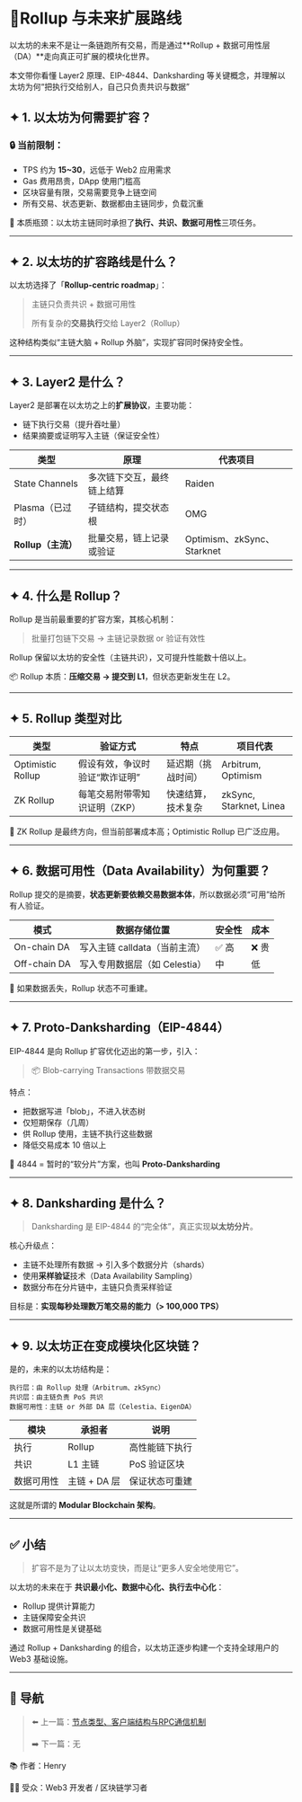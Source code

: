 # 📘Rollup 与未来扩展路线

以太坊的未来不是让一条链跑所有交易，而是通过**Rollup + 数据可用性层（DA）**走向真正可扩展的模块化世界。

本文带你看懂 Layer2 原理、EIP-4844、Danksharding 等关键概念，并理解以太坊为何“把执行交给别人，自己只负责共识与数据”

## ✦ 1. 以太坊为何需要扩容？

### 🔒 当前限制：

- TPS 约为 **15~30**，远低于 Web2 应用需求
- Gas 费用昂贵，DApp 使用门槛高
- 区块容量有限，交易需要竞争上链空间
- 所有交易、状态更新、数据都由主链同步，负载沉重

📌 本质瓶颈：以太坊主链同时承担了**执行、共识、数据可用性**三项任务。

---

## ✦ 2. 以太坊的扩容路线是什么？

以太坊选择了「**Rollup-centric roadmap**」：

> 主链只负责共识 + 数据可用性
> 
> 
> 所有复杂的**交易执行**交给 Layer2（Rollup）
> 

这种结构类似“主链大脑 + Rollup 外脑”，实现扩容同时保持安全性。

---

## ✦ 3. Layer2 是什么？

Layer2 是部署在以太坊之上的**扩展协议**，主要功能：

- 链下执行交易（提升吞吐量）
- 结果摘要或证明写入主链（保证安全性）

| 类型 | 原理 | 代表项目 |
| --- | --- | --- |
| State Channels | 多次链下交互，最终链上结算 | Raiden |
| Plasma（已过时） | 子链结构，提交状态根 | OMG |
| **Rollup（主流）** | 批量交易，链上记录或验证 | Optimism、zkSync、Starknet |

---

## ✦ 4. 什么是 Rollup？

Rollup 是当前最重要的扩容方案，其核心机制：

> 批量打包链下交易 → 主链记录数据 or 验证有效性
> 

Rollup 保留以太坊的安全性（主链共识），又可提升性能数十倍以上。

📦 Rollup 本质：**压缩交易 → 提交到 L1**，但状态更新发生在 L2。

---

## ✦ 5. Rollup 类型对比

| 类型 | 验证方式 | 特点 | 项目代表 |
| --- | --- | --- | --- |
| Optimistic Rollup | 假设有效，争议时验证“欺诈证明” | 延迟期（挑战时间） | Arbitrum, Optimism |
| ZK Rollup | 每笔交易附带零知识证明（ZKP） | 快速结算，技术复杂 | zkSync, Starknet, Linea |

📌 ZK Rollup 是最终方向，但当前部署成本高；Optimistic Rollup 已广泛应用。

---

## ✦ 6. 数据可用性（Data Availability）为何重要？

Rollup 提交的是摘要，**状态更新要依赖交易数据本体**，所以数据必须“可用”给所有人验证。

| 模式 | 数据存储位置 | 安全性 | 成本 |
| --- | --- | --- | --- |
| On-chain DA | 写入主链 calldata（当前主流） | ✅ 高 | ❌ 贵 |
| Off-chain DA | 写入专用数据层（如 Celestia） | 中 | 低 |

🔐 如果数据丢失，Rollup 状态不可重建。

---

## ✦ 7. Proto-Danksharding（EIP-4844）

EIP-4844 是向 Rollup 扩容优化迈出的第一步，引入：

> 📦 Blob-carrying Transactions  带数据交易
> 

特点：

- 把数据写进「blob」，不进入状态树
- 仅短期保存（几周）
- 供 Rollup 使用，主链不执行这些数据
- 降低交易成本 10 倍以上

📌 4844 = 暂时的“软分片”方案，也叫 **Proto-Danksharding**

---

## ✦ 8. Danksharding 是什么？

> Danksharding 是 EIP-4844 的“完全体”，真正实现**以太坊分片**。
> 

核心升级点：

- 主链不处理所有数据 → 引入多个数据分片（shards）
- 使用**采样验证**技术（Data Availability Sampling）
- 数据分布在分片链中，主链只负责采样验证

目标是：**实现每秒处理数万笔交易的能力（> 100,000 TPS）**

---

## ✦ 9. 以太坊正在变成模块化区块链？

是的，未来的以太坊结构是：

```
执行层：由 Rollup 处理（Arbitrum、zkSync）
共识层：由主链负责 PoS 共识
数据可用性：主链 or 外部 DA 层（Celestia、EigenDA）
```

| 模块 | 承担者 | 说明 |
| --- | --- | --- |
| 执行 | Rollup | 高性能链下执行 |
| 共识 | L1 主链 | PoS 验证区块 |
| 数据可用性 | 主链 + DA 层 | 保证状态可重建 |

这就是所谓的 **Modular Blockchain 架构**。

---

## ✅ 小结

> 扩容不是为了让以太坊变快，而是让“更多人安全地使用它”。
> 

以太坊的未来在于 **共识最小化、数据中心化、执行去中心化**：

- Rollup 提供计算能力
- 主链保障安全共识
- 数据可用性是关键基础

通过 Rollup + Danksharding 的组合，以太坊正逐步构建一个支持全球用户的 Web3 基础设施。

---

## 🔄 导航

> ⬅️ 上一篇：[节点类型、客户端结构与RPC通信机制](%F0%9F%93%98%E8%8A%82%E7%82%B9%E7%B1%BB%E5%9E%8B%E3%80%81%E5%AE%A2%E6%88%B7%E7%AB%AF%E7%BB%93%E6%9E%84%E4%B8%8E%20RPC%20%E9%80%9A%E4%BF%A1%E6%9C%BA%E5%88%B6%20205aee4329e3808cb7a2ef1de8b3f357.md)
> 
> 
> ➡️ 下一篇：无
> 

📚 作者：Henry

👨‍💻 受众：Web3 开发者 / 区块链学习者